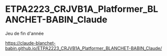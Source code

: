 # ETPA2223_CRJVB1A_Platformer_BLANCHET-BABIN_Claude
 Jeu de fin d'année

https://claude-blanchet-babin.github.io/ETPA2223_CRJVB1A_Platformer_BLANCHET-BABIN_Claude/
